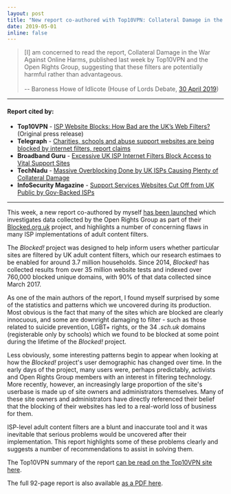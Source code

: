 ```yaml
---
layout: post
title: "New report co-authored with Top10VPN: Collateral Damage in the War Against Online Harms"
date: 2019-05-01
inline: false
---
```

> [I] am concerned to read the report, Collateral Damage in the War Against Online Harms, published last week by Top10VPN and the Open Rights Group, suggesting that these filters are potentially harmful rather than advantageous. <br><br> -- Baroness Howe of Idlicote (House of Lords Debate, [30 April 2019](https://hansard.parliament.uk/Lords/2019-04-30/debates/A8EE53D6-D377-4C74-8802-3BB2480405DE/OnlineHarmsWhitePaper#contribution-65D64F8D-CE43-48CF-A934-56F3A43285D6))

***
#### Report cited by:
* **Top10VPN** - [ISP Website Blocks: How Bad are the UK’s Web Filters?](https://www.top10vpn.com/uk-isp-blocked-websites/) (Original press release)
* **Telegraph** - [Charities, schools and abuse support websites are being blocked by internet filters, report claims](https://www.telegraph.co.uk/technology/2019/04/24/charities-schools-abuse-support-websites-blocked-internet-filters/)
* **Broadband Guru** - [Excessive UK ISP Internet Filters Block Access to Vital Support Sites](https://broadband.guru/2019/04/16/excessive-uk-isp-internet-filters-block-access-to-vital-support-sites/)
* **TechNadu** - [Massive Overblocking Done by UK ISPs Causing Plenty of Collateral Damage](https://www.technadu.com/massive-overblocking-by-uk-isps-causing-collateral-damage/65758/)
* **InfoSecurity Magazine** - [Support Services Websites Cut Off from UK Public by Gov-Backed ISPs](https://www.infosecurity-magazine.com/news/websites-cut-off-from-uk-public-1/)

***
This week, a new report co-authored by myself [has been launched](https://www.top10vpn.com/uk-isp-blocked-websites/) which investigates data collected by the Open Rights Group as part of their [Blocked.org.uk](https://www.blocked.org.uk/) project, and highlights a number of concerning flaws in many ISP implementations of adult content filters.

The _Blocked!_ project was designed to help inform users whether particular sites are filtered by UK adult content filters, which our research estimaes to be enabled for around 3.7 million households. Since 2014, _Blocked!_ has collected results from over 35 million website tests and indexed over 760,000 blocked unique domains, with 90% of that data collected since March 2017.

As one of the main authors of the report, I found myself surprised by some of the statistics and patterns which we uncovered during its production. Most obvious is the fact that many of the sites which are blocked are clearly innocuous, and some are downright damaging to filter - such as those related to suicide prevention, LGBT+ rights, or the 34 _.sch.uk_ domains (registerable only by schools) which we found to be blocked at some point during the lifetime of the _Blocked!_ project.

Less obviously, some interesting patterns begin to appear when looking at how the _Blocked!_ project's user demographic has changed over time. In the early days of the project, many users were, perhaps predictably, activists and Open Rights Group members with an interest in filtering technology. More recently, however, an increasingly large proportion of the site's userbase is made up of site owners and administrators themselves. Many of these site owners and administrators have directly referenced their belief that the blocking of their websites has led to a real-world loss of business for them.

ISP-level adult content filters are a blunt and inaccurate tool and it was inevitable that serious problems would be uncovered after their implementation. This report highlights some of these problems clearly and suggests a number of recommendations to assist in solving them.

The Top10VPN summary of the report [can be read on the Top10VPN site here](https://www.top10vpn.com/uk-isp-blocked-websites/).

The full 92-page report is also available [as a PDF here](https://www.top10vpn.com/assets/2019/04/Top10VPN-and-ORG-Report-Collateral-Damage-in-the-War-Against-Online-Harms.pdf).
